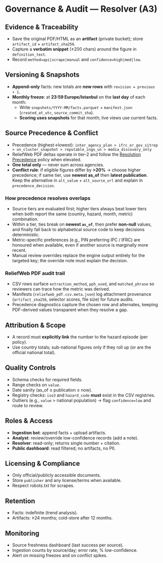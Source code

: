 # Governance & Audit — Resolver (A3)

## Evidence & Traceability
- Save the original PDF/HTML as an **artifact** (private bucket); store `artifact_id` + `artifact_sha256`.
- Capture a **verbatim snippet** (±200 chars) around the figure in `definition_text`.
- Record `method=api|scrape|manual` and `confidence=high|med|low`.

## Versioning & Snapshots
- **Append-only** facts: new totals are **new rows** with `revision = previous + 1`.
- **Monthly freeze**: at **23:59 Europe/Istanbul** on the **last day** of each month:
  - Write `snapshots/YYYY-MM/facts.parquet` + `manifest.json` (`created_at_utc`, `source_commit_sha`).
  - **Scoring uses snapshots** for that month; live views use current facts.

## Source Precedence & Conflict
- Precedence (highest→lowest):
  `inter_agency_plan > ifrc_or_gov_sitrep > un_cluster_snapshot > reputable_ingo_un > media_discovery_only`
- ReliefWeb PDF deltas operate in tier-2 and follow the [Resolution Precedence](precedence.md) policy when elevated.
- **One total only** — never sum across agencies.
- **Conflict rule**: if eligible figures differ by **>20%** → choose higher precedence; if same tier, use **newest as_of** then **latest publication**. Keep the alternative in `alt_value` + `alt_source_url` and explain in `precedence_decision`.

### How precedence resolves overlaps
- Source tiers are evaluated first; higher tiers always beat lower tiers when both report the same (country, hazard, month, metric) combination.
- Within a tier, ties break on **newest `as_of`**, then prefer **non-null** values, and finally fall back to alphabetical source code to keep decisions deterministic.
- Metric-specific preferences (e.g., PIN preferring IPC / IFRC) are honoured when available, even if another source is marginally more recent.
- Manual review overrides replace the engine output entirely for the targeted key; the override note must explain the decision.

### ReliefWeb PDF audit trail
- CSV rows surface `extraction_method`, `pph_used`, and `matched_phrase` so reviewers can trace how the metric was derived.
- Manifests (`reliefweb_pdf.csv.meta.json`) log attachment provenance (`artifact_sha256`, selector scores, file size) for future audits.
- Precedence diagnostics capture the chosen row and alternates, keeping PDF-derived values transparent when they resolve a gap.

## Attribution & Scope
- A record must **explicitly link** the number to the hazard episode (per policy).
- Use country totals; sub-national figures only if they roll up (or are the official national total).

## Quality Controls
- Schema checks for required fields.
- Range checks on `value`.
- Date sanity (as_of ≤ publication ≤ now).
- Registry checks: `iso3` and `hazard_code` **must** exist in the CSV registries.
- Outliers (e.g., `value` > national population) → flag `confidence=low` and route to review.

## Roles & Access
- **Ingestion bot**: append facts + upload artifacts.
- **Analyst**: review/override low-confidence records (add a note).
- **Resolver**: read-only; returns single number + citation.
- **Public dashboard**: read filtered; no artifacts, no PII.

## Licensing & Compliance
- Only official/publicly accessible documents.
- Store `publisher` and any license/terms when available.
- Respect robots.txt for scrapes.

## Retention
- Facts: indefinite (trend analysis).
- Artifacts: ≥24 months; cold-store after 12 months.

## Monitoring
- Source freshness dashboard (last success per source).
- Ingestion counts by source/day; error rate; % low-confidence.
- Alert on missing freezes and on conflict spikes.
